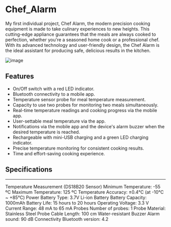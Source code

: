 # Chef_Alarm

My first individual project, Chef Alarm, the modern precision cooking equipment is made to take culinary experiences to new heights. This cutting-edge appliance guarantees that the meals are always cooked to perfection, whether you're a seasoned home cook or a professional chef. With its advanced technology and user-friendly design, the Chef Alarm is the ideal assistant for producing safe, delicious results in the kitchen.

   ![image](https://github.com/Nuthya27/Chef_Alarm/assets/111232856/94a43cb4-6034-418a-8b71-c09e8d8f421e)

## Features

  * On/Off switch with a red LED indicator.
  * Bluetooth connectivity to a mobile app.
  * Temperature sensor probe for meal temperature measurement.
  * Capacity to use two probes for monitoring two meals simultaneously.
  * Real-time temperature readings and cooking progress via the mobile app.
  * User-settable meal temperature via the app.
  * Notifications via the mobile app and the device's alarm buzzer when the desired temperature is reached.
  * Rechargeable with mini-USB charging and a green LED charging indicator.
  * Precise temperature monitoring for consistent cooking results.
  * Time and effort-saving cooking experience.

## Specifications
***
Temperature Measurement (DS18B20 Sensor)
    Minimum Temperature: -55 ºC
    Maximum Temperature: 125 ºC
    Temperature Accuracy: ±0.4℃ (at -10℃ ~ +85℃)
Power
    Battery Type: 3.7V Li-ion Battery
    Battery Capacity: 1000mAh
    Battery Life: 15 hours to 20 hours
    Operating Voltage: 3.3 V
    Current Range: 48 mA to 65 mA
Probes
    Number of probes: 1
    Probe Material: Stainless Steel
    Probe Cable Length: 100 cm
    Water-resistant 
Buzzer 
    Alarm sound: 90 dB
Connectivity
    Bluetooth version: 4.2
